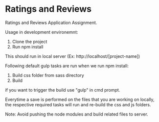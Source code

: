 # Ratings and Reviews
Ratings and Reviews Application Assignment.

Usage in development environemnt:

1. Clone the project
2. Run npm install

 This should run in local server (Ex: http://localhost/[project-name])
 
 Following default gulp tasks are run when we run npm install:
 1. Build css folder from sass directory
 2. Build 

if you want to trigger the build use "gulp" in cmd prompt.

Everytime a save is performed on the files that you are working on locally, the respective required tasks will run and re-build the css and js folders.

Note: Avoid pushing the node modules and build related files to server.